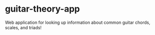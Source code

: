 # guitar-theory-app
Web application for looking up information about common guitar chords, scales, and triads!
